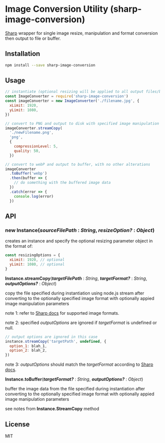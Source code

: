 # Image Conversion Utility (sharp-image-conversion)

[Sharp](https://github.com/lovell/sharp) wrapper for single image resize, manipulation and format conversion then output to file or buffer.

## Installation

```bash
npm install --save sharp-image-conversion
```

## Usage

```javascript
// instantiate (optional resizing will be applied to all output files/buffered data)
const ImageConverter = require('sharp-image-conversion')
const imageConverter = new ImageConverter('./filename.jpg', {
  xLimit: 1920,
  yLimit: 1080,
})

// convert to PNG and output to disk with specified image manipulation params (only the target path is required)
imageConverter.streamCopy(
  './newFilename.png',
  'png',
  {
    compressionLevel: 5,
    quality: 50,
  })

// convert to webP and output to buffer, with no other alterations
imageConverter
  .toBuffer('webp')
  .then(buffer => {
    // do something with the buffered image data
  })
  .catch(error => {
    console.log(error)
  })
```

## API

### new **Instance**(**_sourceFilePath_** : _String_, **_resizeOption?_** : _Object_)

creates an instance and specify the optional resizing parameter object in the format of:

```javascript
const resizingOptions = {
  xLimit: 1920, // optional
  yLimit: 1080, // optional
}
```

**Instance.streamCopy**(**_targetFilePath_** : _String_, **_targetFormat?_** : _String_, **_outputOptions?_** : _Object_)

copy the file specified during instantiation using node.js stream after converting to the optionally specified image format with optionally appied image manipulation parameters

note 1: refer to [Sharp docs](https://sharp.pixelplumbing.com/en/stable/) for supported image formats.

note 2: specified _outputOptions_ are ignored if _targetFormat_ is undefined or null.

```javascript
// output options are ignored in this case
instance.streamCopy('targetPath', undefined, {
  option_1: blah_1,
  option_2: blah_2,
})
```

note 3: _outputOptions_ should match the _targetFormat_ according to [Sharp docs](https://sharp.pixelplumbing.com/en/stable/).

**Instance.toBuffer**(**_targetFormat?_** : _String_, **_outputOptions?_** : _Object_)

buffer the image data from the file specified during instantiation after converting to the optionally specified image format with optionally appied image manipulation parameters

see notes from **Instance.StreamCopy** method

## License

MIT
